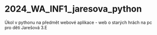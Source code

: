 # 2024_WA_INF1_jaresova_python
Úkol v pythonu na předmět webové aplikace - web o starých hrách na pc pro děti
Jarešová 3.E